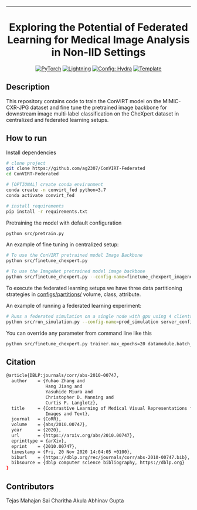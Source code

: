 ______________________________________________________________________

<div align="center">

#  Exploring the Potential of Federated Learning for Medical Image Analysis in Non-IID Settings

<a href="https://pytorch.org/get-started/locally/"><img alt="PyTorch" src="https://img.shields.io/badge/PyTorch-ee4c2c?logo=pytorch&logoColor=white"></a>
<a href="https://pytorchlightning.ai/"><img alt="Lightning" src="https://img.shields.io/badge/-Lightning-792ee5?logo=pytorchlightning&logoColor=white"></a>
<a href="https://hydra.cc/"><img alt="Config: Hydra" src="https://img.shields.io/badge/Config-Hydra-89b8cd"></a>
<a href="https://github.com/ashleve/lightning-hydra-template"><img alt="Template" src="https://img.shields.io/badge/-Lightning--Hydra--Template-017F2F?style=flat&logo=github&labelColor=gray"></a><br>
<!-- [![Paper](http://img.shields.io/badge/paper-arxiv.1001.2234-B31B1B.svg)](https://www.nature.com/articles/nature14539) -->
<!-- [![Conference](http://img.shields.io/badge/AnyConference-year-4b44ce.svg)](https://papers.nips.cc/paper/2020) -->

</div>

## Description

This repository contains code to train the ConVIRT model on the MIMIC-CXR-JPG dataset and fine tune the pretrained image backbone for downstream image multi-label classification on the CheXpert dataset in centralized and federated learning setups.

## How to run

Install dependencies

```bash
# clone project
git clone https://github.com/ag2307/ConVIRT-Federated
cd ConVIRT-Federated

# [OPTIONAL] create conda environment
conda create -n convirt_fed python=3.7
conda activate convirt_fed

# install requirements
pip install -r requirements.txt
```

Pretraining the model with default configuration

```bash
python src/pretrain.py
```

An example of fine tuning in centralized setup:

```bash
# To use the ConVIRT pretrained model Image Backbone
python src/finetune_chexpert.py

# To use the ImageNet pretrained model image backbone
python src/finetune_chexpert.py --config-name=finetune_chexpert_imagenet
```

To execute the federated learning setups we have three data partitioning strategies in [configs/partitions/](configs/partitions/) volume, class, attribute.

An example of running a federated learning experiment:

```bash
# Runs a federated simulation on a single node with gpu using 4 clients for 100 rounds and paritioning logic for "class.yaml"
python src/run_simulation.py --config-name=prod_simulation server_config.num_rounds=100 pool_size=4 partitions=class partitions.num_clients=4 partitions.exclusive=False partitions.equal_num_samples=False task_name='fed_chexpert_class' job_name=fed_class_100_4_False_False datamodule.batch_size=256
```

You can override any parameter from command line like this

```bash
python src/finetune_chexpert.py trainer.max_epochs=20 datamodule.batch_size=64
```
## Citation
```bash
@article{DBLP:journals/corr/abs-2010-00747,
  author    = {Yuhao Zhang and
               Hang Jiang and
               Yasuhide Miura and
               Christopher D. Manning and
               Curtis P. Langlotz},
  title     = {Contrastive Learning of Medical Visual Representations from Paired
               Images and Text},
  journal   = {CoRR},
  volume    = {abs/2010.00747},
  year      = {2020},
  url       = {https://arxiv.org/abs/2010.00747},
  eprinttype = {arXiv},
  eprint    = {2010.00747},
  timestamp = {Fri, 20 Nov 2020 14:04:05 +0100},
  biburl    = {https://dblp.org/rec/journals/corr/abs-2010-00747.bib},
  bibsource = {dblp computer science bibliography, https://dblp.org}
}
```

## Contributors

Tejas Mahajan
Sai Charitha Akula
Abhinav Gupta

